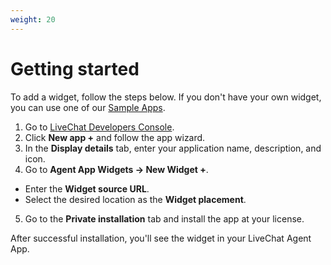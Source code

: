 ```yaml
---
weight: 20
---
```


# Getting started

To add a widget, follow the steps below. If you don't have your own widget, you can use one of our [Sample Apps](#sample-apps).

1. Go to <a href="https://developers.livechatinc.com/console/apps">LiveChat Developers Console</a>.
2. Click **New app +** and follow the app wizard.
3. In the **Display details** tab, enter your application name, description, and icon.
4. Go to **Agent App Widgets -> New Widget +**.
  * Enter the **Widget source URL**.
  * Select the desired location as the **Widget placement**.
5. Go to the **Private installation** tab and install the app at your license. 

After successful installation, you'll see the widget in your LiveChat Agent App.

